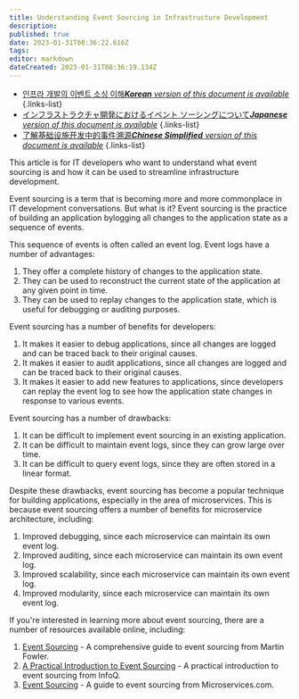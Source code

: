 ```yaml
---
title: Understanding Event Sourcing in Infrastructure Development
description: 
published: true
date: 2023-01-31T08:36:22.616Z
tags: 
editor: markdown
dateCreated: 2023-01-31T08:36:19.134Z
---
```


- [인프라 개발의 이벤트 소싱 이해***Korean** version of this document is available*](/ko/Knowledge-base/Backend/understanding-event-sourcing-in-infrastructure-development)
{.links-list}
- [インフラストラクチャ開発におけるイベント ソーシングについて***Japanese** version of this document is available*](/ja/Knowledge-base/Backend/understanding-event-sourcing-in-infrastructure-development)
{.links-list}
- [了解基础设施开发中的事件溯源***Chinese Simplified** version of this document is available*](/zh/Knowledge-base/Backend/understanding-event-sourcing-in-infrastructure-development)
{.links-list}


This article is for IT developers who want to understand what event sourcing is and how it can be used to streamline infrastructure development.



Event sourcing is a term that is becoming more and more commonplace in IT development conversations. But what is it? Event sourcing is the practice of building an application bylogging all changes to the application state as a sequence of events. 

This sequence of events is often called an event log. Event logs have a number of advantages: 

1. They offer a complete history of changes to the application state. 
2. They can be used to reconstruct the current state of the application at any given point in time. 
3. They can be used to replay changes to the application state, which is useful for debugging or auditing purposes. 

Event sourcing has a number of benefits for developers: 

1. It makes it easier to debug applications, since all changes are logged and can be traced back to their original causes. 
2. It makes it easier to audit applications, since all changes are logged and can be traced back to their original causes. 
3. It makes it easier to add new features to applications, since developers can replay the event log to see how the application state changes in response to various events. 

Event sourcing has a number of drawbacks: 

1. It can be difficult to implement event sourcing in an existing application. 
2. It can be difficult to maintain event logs, since they can grow large over time. 
3. It can be difficult to query event logs, since they are often stored in a linear format.

Despite these drawbacks, event sourcing has become a popular technique for building applications, especially in the area of microservices. This is because event sourcing offers a number of benefits for microservice architecture, including: 

1. Improved debugging, since each microservice can maintain its own event log. 
2. Improved auditing, since each microservice can maintain its own event log. 
3. Improved scalability, since each microservice can maintain its own event log. 
4. Improved modularity, since each microservice can maintain its own event log. 

If you're interested in learning more about event sourcing, there are a number of resources available online, including: 

1. [Event Sourcing](https://martinfowler.com/eaaDev/EventSourcing.html) - A comprehensive guide to event sourcing from Martin Fowler. 
2. [A Practical Introduction to Event Sourcing](https://www.infoq.com/articles/introduction-to-event-sourcing) - A practical introduction to event sourcing from InfoQ. 
3. [Event Sourcing](https://www.microservices.com/articles/event-sourcing/) - A guide to event sourcing from Microservices.com.